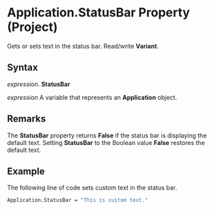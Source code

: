 
# Application.StatusBar Property (Project)

Gets or sets text in the status bar. Read/write  **Variant**.


## Syntax

 _expression_. **StatusBar**

 _expression_ A variable that represents an **Application** object.


## Remarks

The  **StatusBar** property returns **False** if the status bar is displaying the default text. Setting **StatusBar** to the Boolean value **False** restores the default text.


## Example

The following line of code sets custom text in the status bar.


```vb
Application.StatusBar = "This is custom text."
```

